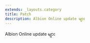 ```yaml
---
extends: _layouts.category
title: Patch
description: Albion Online update များ
---
```


Albion Online update များ

